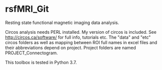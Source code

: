 # rsfMRI_Git
Resting state functional magnetic imaging data analysis.

Circos analysis needs PERL installed. My version of circos is included. See http://circos.ca/software/ for full info, tutorials etc. The "data" and "etc" circos folders as well as mapping between ROI full names in excel files and their abbreviations depend on project. Project folders are named PROJECT_Connectogram.

This toolbox is tested in Python 3.7.
